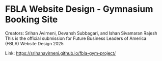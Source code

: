# FBLA Website Design - Gymnasium Booking Site

Creators: Srihan Avirneni, Devansh Subbagari, and Ishan Sivamaran Rajesh
This is the official submission for Future Business Leaders of America (FBLA) Website Design 2025

Link:
https://srihanavirneni.github.io/fbla-gym-project/ 